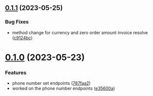 ## [0.1.1](https://github.com/Nofraud/nofraud_magento_checkout/compare/v0.1.0...v0.1.1) (2023-05-25)


### Bug Fixes

* method change for currency and zero order amount invoice resolve ([c9124bc](https://github.com/Nofraud/nofraud_magento_checkout/commit/c9124bc29f66318ae6ae7b65734ff1e867485f5e))

# [0.1.0](https://github.com/Nofraud/nofraud_magento_checkout/compare/v0.0.1...v0.1.0) (2023-05-23)


### Features

* phone number set endpoints ([787faa2](https://github.com/Nofraud/nofraud_magento_checkout/commit/787faa23638bb9cb22b3fb3136e762408effad01))
* worked on the phone number endpoints ([e35600a](https://github.com/Nofraud/nofraud_magento_checkout/commit/e35600a7c608421a8379e524a244caa190be3ce8))
